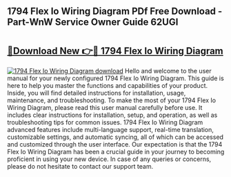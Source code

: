 ## 1794 Flex Io Wiring Diagram PDf Free Download - Part-WnW Service Owner Guide 62UGI

# <h2><a href="http://dftka88.blite.top/?on=1794+Flex+Io+Wiring+Diagram">🔗Download New 👉🔴 1794 Flex Io Wiring Diagram</a></h2>

[![1794 Flex Io Wiring Diagram download](https://i.imgur.com/lujVjoI.png)](http://dftka88.blite.top/?on=1794+Flex+Io+Wiring+Diagram)
Hello and welcome to the user manual for your newly configured 1794 Flex Io Wiring Diagram. This guide is here to help you master the functions and capabilities of your product. Inside, you will find detailed instructions for installation, usage, maintenance, and troubleshooting. To make the most of your 1794 Flex Io Wiring Diagram, please read this user manual carefully before use. It includes clear instructions for installation, setup, and operation, as well as troubleshooting tips for common issues. 1794 Flex Io Wiring Diagram advanced features include multi-language support, real-time translation, customizable settings, and automatic syncing, all of which can be accessed and customized through the user interface. Our expectation is that the 1794 Flex Io Wiring Diagram has been a crucial guide in your journey to becoming proficient in using your new device. In case of any queries or concerns, please do not hesitate to contact our support team.
